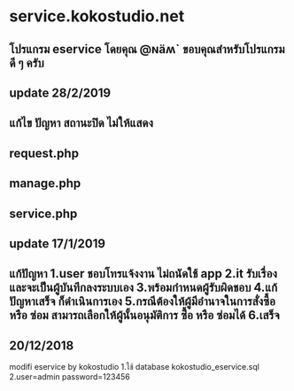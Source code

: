 # service.kokostudio.net
โปรแกรม eservice โดยคุณ @ɴäʍ` ขอบคุณสำหรับโปรแกรมดี ๆ ครับ
-----
update 28/2/2019
-----
แก้ไข ปัญหา สถานะปิด ไม่ให้แสดง
-
request.php
-
manage.php
-
service.php
-----
update 17/1/2019
-----
แก้ปัญหา 
1.user ชอบโทรแจ้งงาน ไม่ถนัดใช้ app
2.it รับเรื่อง และจะเป็นผู้บันทึกลงระบบเอง 
3.พร้อมกำหนดผู้รับผิดชอบ
4.แก้ปัญหาเสร็จ ก็ดำเนินการเอง
5.กรณีต้องให้ผู้มีอำนาจในการสั่งซื้อ หรือ ซ่อม สามารถเลือกให้ผู้นั้นอนุมัติการ ซื้่อ หรือ ซ่อมได้
6.เสร็จ
-----
20/12/2018
-----
modifi eservice by kokostudio
1.ใช้ database kokostudio_eservice.sql 
2.user=admin password=123456
